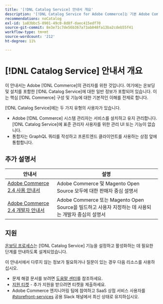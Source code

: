```yaml
---
title: '[!DNL Catalog Service] 안내서 개요'
description: '[!DNL Catalog Service for Adobe Commerce]는 기본 Adobe Commerce GraphQL 쿼리보다 더 빠르게 제품 표시 페이지와 제품 목록 페이지의 콘텐츠를 검색할 수 있는 방법을 제공합니다.'
recommendations: noCatalog
exl-id: 1a83bbc5-8901-49c0-8d8f-daec415edf70
source-git-commit: 8e3e71c7de56b367a73ab048fa13ba2cdeb55f41
workflow-type: tm+mt
source-wordcount: '212'
ht-degree: 11%

---
```


# [!DNL Catalog Service] 안내서 개요

이 안내서는 Adobe [!DNL Commerce]의 관리자를 위한 것입니다. 여기에는 온보딩 및 설치를 포함한 [!DNL Catalog Service]에 대한 일반 정보가 포함되어 있습니다. 이는 핵심 [!DNL Commerce] 구성 및 기능에 대한 기본적인 이해를 전제로 합니다.

[!DNL Catalog Service]에는 두 가지 유형의 사용자가 있습니다.

* Adobe [!DNL Commerce] 시스템 관리자는 서비스를 설치하고 유지 관리합니다. [!DNL Catalog Service]에 표준 관리자 사용자를 위한 관리 UI 또는 기능이 없습니다.
* 통합자는 GraphQL 쿼리를 작성하고 프론트엔드 클라이언트를 사용하는 상점 앞에 통합합니다.

## 추가 설명서

| 안내서 | 설명 |
|------ | ----------- |
| [Adobe Commerce 2.4 사용 안내서](https://experienceleague.adobe.com/docs/commerce.html) | Adobe Commerce 및 Magento Open Source 모두에 대한 판매자 중심 설명서 |
| [Adobe Commerce 2.4 개발자 안내서](https://developer.adobe.com/commerce/docs) | Adobe Commerce 또는 Magento Open Source을 빌드하고 사용자 지정하는 데 사용되는 개발자 중심의 설명서 |

## 지원

[온보딩 프로세스](https://experienceleague.adobe.com/docs/commerce/catalog-service/installation.html)는 [!DNL Catalog Service] 기능을 설정하고 활성화하는 데 필요한 단계를 안내하도록 설계되었습니다.

이 안내서에서 다루지 않는 정보가 필요하거나 질문이 있는 경우 다음 리소스를 사용하십시오.

* 문제 해결 문서를 보려면 [도움말 센터](https://experienceleague.adobe.com/docs/commerce-knowledge-base/kb/overview.html)를 참조하세요.
* [지원 티켓](https://experienceleague.adobe.com/docs/commerce-knowledge-base/kb/help-center-guide/magento-help-center-user-guide.html#submit-ticket) - 추가 지원을 받으려면 티켓을 제출하세요.
* Adobe Commerce 엔지니어링 팀에 참여하고 SaaS 상점 서비스 사용자를 [#storefront-services](https://magentocommeng.slack.com/archives/C03HVPG8RS4) 공용 Slack 채널에서 최신 상태로 유지하십시오.

